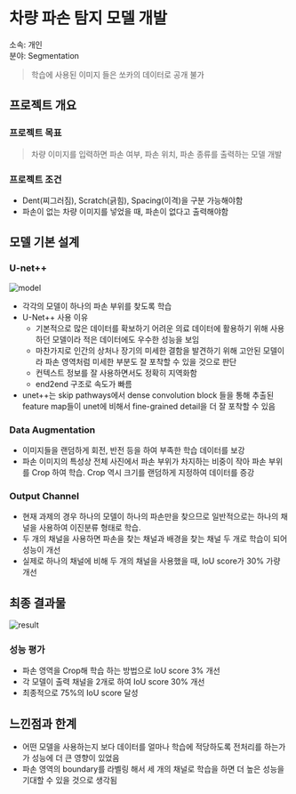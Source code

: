 # 차량 파손 탐지 모델 개발

소속: 개인  
분야: Segmentation


> 학습에 사용된 이미지 들은 쏘카의 데이터로 공개 불가

## 프로젝트 개요

### 프로젝트 목표

> 차량 이미지를 입력하면 파손 여부, 파손 위치, 파손 종류를 출력하는 모델 개발
> 

### 프로젝트 조건

- Dent(찌그러짐), Scratch(긁힘), Spacing(이격)을 구분 가능해야함
- 파손이 없는 차량 이미지를 넣었을 때, 파손이 없다고 출력해야함

## 모델 기본 설계

### U-net++

![model](https://github.com/user-attachments/assets/9a7ff2eb-3d01-4335-bc7e-d73945ca8267)

- 각각의 모델이 하나의 파손 부위를 찾도록 학습
- U-Net++ 사용 이유
    - 기본적으로 많은 데이터를 확보하기 어려운 의료 데이터에 활용하기 위해 사용하던 모델이라 적은 데이터에도 우수한 성능을 보임
    - 마찬가지로 인간의 상처나 장기의 미세한 결함을 발견하기 위해 고안된 모델이라 파손 영역처럼 미세한 부분도 잘 포착할 수 있을 것으로 판단
    - 컨텍스트 정보를 잘 사용하면서도 정확히 지역화함
    - end2end 구조로 속도가 빠름
- unet++는 skip pathways에서 dense convolution block 들을 통해 추출된 feature map들이 unet에 비해서 fine-grained detail을 더 잘 포착할 수 있음

### Data Augmentation

- 이미지들을 랜덤하게 회전, 반전 등을 하여 부족한 학습 데이터를 보강
- 파손 이미지의 특성상 전체 사진에서 파손 부위가 차지하는 비중이 작아 파손 부위를 Crop 하여 학습. Crop 역시 크기를 랜덤하게 지정하여 데이터를 증강

### Output Channel

- 현재 과제의 경우 하나의 모델이 하나의 파손만을 찾으므로 일반적으로는 하나의 채널을 사용하여 이진분류 형태로 학습.
- 두 개의 채널을 사용하면 파손을 찾는 채널과 배경을 찾는 채널 두 개로 학습이 되어 성능이 개선
- 실제로 하나의 채널에 비해 두 개의 채널을 사용했을 때, IoU score가 30% 가량 개선

## 최종 결과물

![result](https://github.com/user-attachments/assets/17705da5-aab4-42a2-a544-4bca4fb6db32)

### 성능 평가

- 파손 영역을 Crop해 학습 하는 방법으로 IoU score 3% 개선
- 각 모델이 출력 채널을 2개로 하여 IoU score 30% 개선
- 최종적으로 75%의 IoU score 달성

## 느낀점과 한계

- 어떤 모델을 사용하는지 보다 데이터를 얼마나 학습에 적당하도록 전처리를 하는가가 성능에 더 큰 영향이 있었음
- 파손 영역의 boundary를 라벨링 해서 세 개의 채널로 학습을 하면 더 높은 성능을 기대할 수 있을 것으로 생각됨
